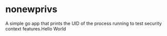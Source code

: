 # nonewprivs

A simple go app that prints the UID of the process running to test security context features.Hello World
